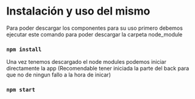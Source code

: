 # Instalación y uso del mismo

Para poder descargar los componentes para su uso primero debemos ejecutar este comando para poder descargar la carpeta node_module

### `npm install`

Una vez tenemos descargado el node modules podemos iniciar directamente la app (Recomendable tener iniciada la parte del back para que no de ningun fallo a la hora de inicar)

### `npm start`

